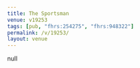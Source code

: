 ```yaml
---
title: The Sportsman
venue: v19253
tags: [pub, "fhrs:254275", "fhrs:948322"]
permalink: /v/19253/
layout: venue
---
```

null